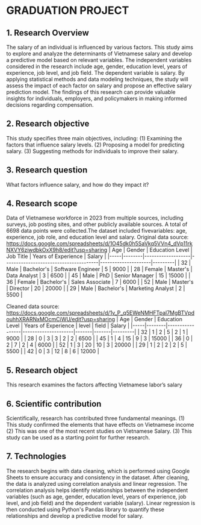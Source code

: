 # GRADUATION PROJECT
## 1.	Research Overview
The salary of an individual is influenced by various factors. This study aims to explore and analyze the determinants of Vietnamese salary and develop a predictive model based on relevant variables. The independent variables considered in the research include age, gender, education level, years of experience, job level, and job field. The dependent variable is salary. By applying statistical methods and data modeling techniques, the study will assess the impact of each factor on salary and propose an effective salary prediction model. The findings of this research can provide valuable insights for individuals, employers, and policymakers in making informed decisions regarding compensation.

## 2.	Research objective
This study specifies three main objectives, including:
(1) Examining the factors that influence salary levels.
(2) Proposing a model for predicting salary.
(3) Suggesting methods for individuals to improve their salary.

## 3.	Research question
What factors influence salary, and how do they impact it?

## 4.	Research scope
Data of Vietnamese workforce in 2023 from multiple sources, including surveys, job posting sites, and other publicly available sources. A total of 6698 data points were collected.The dataset included fivevariables: age, experience, job role, and education level and salary.
Original data source: https://docs.google.com/spreadsheets/d/1O45dk0h5SaVkq5VVn4_dVp11rkNXVY6ziwdbkOxX9h8/edit?usp=sharing
| Age | Gender | Education Level   | Job Title                             | Years of Experience | Salary  |
|-----|--------|-------------------|---------------------------------------|---------------------|---------|
| 32  | Male   | Bachelor's        | Software Engineer                     | 5                   | 9000    |
| 28  | Female | Master's          | Data Analyst                          | 3                   | 6500    |
| 45  | Male   | PhD               | Senior Manager                        | 15                  | 15000   |
| 36  | Female | Bachelor's        | Sales Associate                       | 7                   | 6000    |
| 52  | Male   | Master's          | Director                              | 20                  | 20000   |
| 29  | Male   | Bachelor's        | Marketing Analyst                     | 2                   | 5500    |

Cleaned data source: https://docs.google.com/spreadsheets/d/1v_P_q5EWeNMHFTpal7MgBTVpdouhhXRARNxMOcmCiWU/edit?usp=sharing
| Age | Gender | Education Level | Years of Experience | level | field | Salary  |
|-----|--------|-----------------|---------------------|-------|-------|---------|
| 32  | 1      | 2               | 5                   | 2     | 1     | 9000    |
| 28  | 0      | 3               | 3                   | 2     | 2     | 6500    |
| 45  | 1      | 4               | 15                  | 9     | 3     | 15000   |
| 36  | 0      | 2               | 7                   | 2     | 4     | 6000    |
| 52  | 1      | 3               | 20                  | 10    | 3     | 20000   |
| 29  | 1      | 2               | 2                   | 2     | 5     | 5500    |
| 42  | 0      | 3               | 12                  | 8     | 6     | 12000   |

## 5.	Research object
This research examines the factors affecting Vietnamese labor’s salary

## 6.	Scientific contribution
Scientifically, research has contributed three fundamental meanings.
(1) This study confirmed the elements that have effects on Vietnamese income
(2) This was one of the most recent studies on Vietnamese Salary.
(3) This study can be used as a starting point for further research.

## 7.	Technologies
The research begins with data cleaning, which is performed using Google Sheets to ensure accuracy and consistency in the dataset. After cleaning, the data is analyzed using correlation analysis and linear regression. The correlation analysis helps identify relationships between the independent variables (such as age, gender, education level, years of experience, job level, and job field) and the dependent variable (salary). Linear regression is then conducted using Python's Pandas library to quantify these relationships and develop a predictive model for salary.
